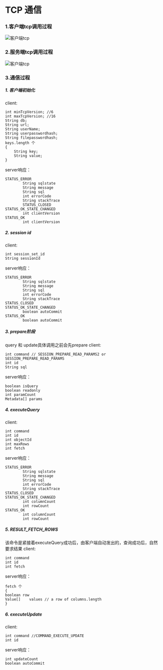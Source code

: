 # TCP 通信

### 1.客户端tcp调用过程
![客户端tcp](http://ohz440knb.bkt.clouddn.com/h2-tcp%E5%AE%A2%E6%88%B7%E7%AB%AFtcp%E8%BF%9E%E6%8E%A5%E8%BF%87%E7%A8%8B.png)

### 2.服务端tcp调用过程
![客户端tcp](http://ohz440knb.bkt.clouddn.com/%E6%9C%8D%E5%8A%A1%E7%AB%AFtcp%E4%BE%A6%E5%90%AC%E8%BF%87%E7%A8%8B.png)

### 3.通信过程
##### 1. 客户端初始化
client:
```
int minTcpVersion; //6
int maxTcpVersion; //16
String db;
String url;
String userName;
String userpasswordhash;
String filepasswordhash;
keys.length 个
{
	String key;
    String value;
}
```
server响应：
```
STATUS_ERROR
		String sqlstate
    	String message
        String sql
        int errorCode
        String stackTrace
        STATUS_CLOSED
STATUS_OK_STATE_CHANGED
        int clientVersion
STATUS_OK
	    int clientVersion
```

##### 2. session id
client:
```
int session_set_id
String sessionId
```
server响应：
```
STATUS_ERROR
		String sqlstate
    	String message
        String sql
        int errorCode
        String stackTrace
STATUS_CLOSED
STATUS_OK_STATE_CHANGED
        boolean autoCommit
STATUS_OK
	    boolean autoCommit
```

##### 3. prepare阶段
query 和 update具体调用之前会先prepare
client:
```
int command // SESSION_PREPARE_READ_PARAMS2 or SESSION_PREPARE_READ_PARAMS
int id
String sql
```
server响应：
```
boolean isQuery
boolean readonly
int paramCount
Metadata[] params
```

##### 4. executeQuery
client:
```
int command
int id
int objectId
int maxRows
int fetch
```
server响应：
```
STATUS_ERROR
		String sqlstate
    	String message
        String sql
        int errorCode
        String stackTrace
STATUS_CLOSED
STATUS_OK_STATE_CHANGED
        int columnCount
        int rowCount
STATUS_OK
	    int columnCount
        int rowCount
```

##### 5. RESULT_FETCH_ROWS
该命令是紧接着executeQuery成功后，由客户端自动发出的，查询成功后，自然要求结果
client:
```
int command
int id
int fetch
```
server响应：
```
fetch 个
{
boolean row
Value[]    values // a row of columns.length
}
```

##### 6. executeUpdate
client:
```
int command //COMMAND_EXECUTE_UPDATE
int id
```
server响应：
```
int updateCount
boolean autoCommit
```

